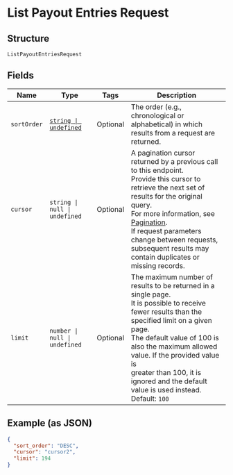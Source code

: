
# List Payout Entries Request

## Structure

`ListPayoutEntriesRequest`

## Fields

| Name | Type | Tags | Description |
|  --- | --- | --- | --- |
| `sortOrder` | [`string \| undefined`](../models/sort-order.md) | Optional | The order (e.g., chronological or alphabetical) in which results from a request are returned. |
| `cursor` | `string \| null \| undefined` | Optional | A pagination cursor returned by a previous call to this endpoint.<br/>Provide this cursor to retrieve the next set of results for the original query.<br/>For more information, see [Pagination](https://developer.squareup.com/docs/build-basics/common-api-patterns/pagination).<br/>If request parameters change between requests, subsequent results may contain duplicates or missing records. |
| `limit` | `number \| null \| undefined` | Optional | The maximum number of results to be returned in a single page.<br/>It is possible to receive fewer results than the specified limit on a given page.<br/>The default value of 100 is also the maximum allowed value. If the provided value is<br/>greater than 100, it is ignored and the default value is used instead.<br/>Default: `100` |

## Example (as JSON)

```json
{
  "sort_order": "DESC",
  "cursor": "cursor2",
  "limit": 194
}
```

